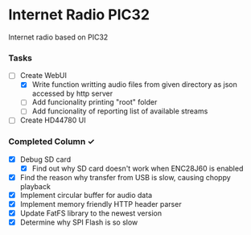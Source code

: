 # Internet Radio PIC32
Internet radio based on PIC32

### Tasks
- [ ] Create WebUI
  - [x] Write function writting audio files from given directory as json accessed by http server
  - [ ] Add funcionality printing "root" folder
  - [ ] Add funcionality of reporting list of available streams
- [ ] Create HD44780 UI

### Completed Column ✓
- [x] Debug SD card
  - [x] Find out why SD card doesn't work when ENC28J60 is enabled
- [x] Find the reason why transfer from USB is slow, causing choppy playback
- [x] Implement circular buffer for audio data
- [x] Implement memory friendly HTTP header parser
- [x] Update FatFS library to the newest version
- [x] Determine why SPI Flash is so slow
